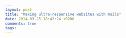 ```yaml
---
layout: post
title: "Making ultra-responsive websites with Rails"
date: 2014-03-25 18:42:24 +0200
comments: true
tags: 
---
```

